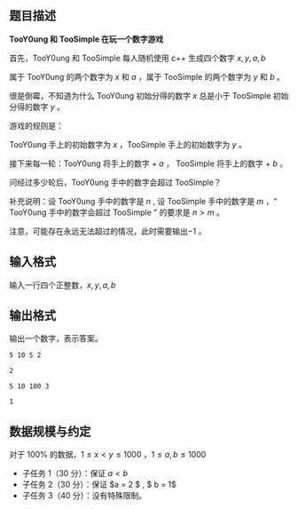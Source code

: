 ## 题目描述

**TooY0ung 和 TooSimple 在玩一个数字游戏**

首先，TooY0ung 和 TooSimple 每人随机使用 c++ 生成四个数字 $x,y,a,b$

属于 TooY0ung 的两个数字为 $x$ 和 $a$ ，属于 TooSimple 的两个数字为 $y$ 和 $b$ 。

很是倒霉，不知道为什么 TooY0ung 初始分得的数字 $x$ 总是小于 TooSimple 初始分得的数字 $y$ 。

游戏的规则是：

TooY0ung 手上的初始数字为 $x$ ，TooSimple 手上的初始数字为 $y$ 。

接下来每一轮：TooY0ung 将手上的数字 $+$ $a$ ， TooSimple 将手上的数字 $+$ $b$ 。

问经过多少轮后，TooY0ung 手中的数字会超过 TooSimple？

补充说明：设 TooY0ung 手中的数字是 $n$ , 设 TooSimple 手中的数字是 $m$ ，“ TooY0ung 手中的数字会超过 TooSimple ” 的要求是 $n > m$ 。

注意，可能存在永远无法超过的情况，此时需要输出$-1$ 。

## 输入格式

输入一行四个正整数，$x,y,a,b$

## 输出格式

输出一个数字，表示答案。

```input1
5 10 5 2
```

```output1
2
```

```input2
5 10 100 3
```

```output2
1
```

## 数据规模与约定

对于 $100\%$ 的数据，$1 \le x < y \le 1000$ ，$1 \le a , b \le 1000$

- 子任务 1（30 分）：保证 $a < b$
- 子任务 2（30 分）：保证 $a = 2 $ , $ b = 1$
- 子任务 3（40 分）：没有特殊限制。


